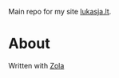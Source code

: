 Main repo for my site [lukasja.lt](https://lukasja.lt/).

# About
Written with [Zola](https://www.getzola.org/)
